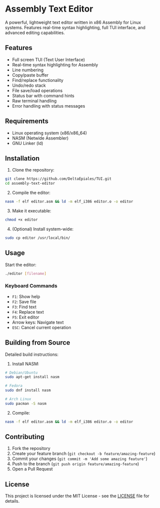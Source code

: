 # Assembly Text Editor

A powerful, lightweight text editor written in x86 Assembly for Linux systems. Features real-time syntax highlighting, full TUI interface, and advanced editing capabilities.

## Features

- Full screen TUI (Text User Interface)
- Real-time syntax highlighting for Assembly
- Line numbering
- Copy/paste buffer
- Find/replace functionality
- Undo/redo stack
- File save/load operations
- Status bar with command hints
- Raw terminal handling
- Error handling with status messages

## Requirements

- Linux operating system (x86/x86_64)
- NASM (Netwide Assembler)
- GNU Linker (ld)

## Installation

1. Clone the repository:
```bash
git clone https://github.com/DeltaEpiales/TUI.git
cd assembly-text-editor
```

2. Compile the editor:
```bash
nasm -f elf editor.asm && ld -m elf_i386 editor.o -o editor
```

3. Make it executable:
```bash
chmod +x editor
```

4. (Optional) Install system-wide:
```bash
sudo cp editor /usr/local/bin/
```

## Usage

Start the editor:
```bash
./editor [filename]
```

### Keyboard Commands

- `F1`: Show help
- `F2`: Save file
- `F3`: Find text
- `F4`: Replace text
- `F5`: Exit editor
- Arrow keys: Navigate text
- `ESC`: Cancel current operation

## Building from Source

Detailed build instructions:

1. Install NASM:
```bash
# Debian/Ubuntu
sudo apt-get install nasm

# Fedora
sudo dnf install nasm

# Arch Linux
sudo pacman -S nasm
```

2. Compile:
```bash
nasm -f elf editor.asm && ld -m elf_i386 editor.o -o editor
```

## Contributing

1. Fork the repository
2. Create your feature branch (`git checkout -b feature/amazing-feature`)
3. Commit your changes (`git commit -m 'Add some amazing feature'`)
4. Push to the branch (`git push origin feature/amazing-feature`)
5. Open a Pull Request

## License

This project is licensed under the MIT License - see the [LICENSE](LICENSE) file for details.
